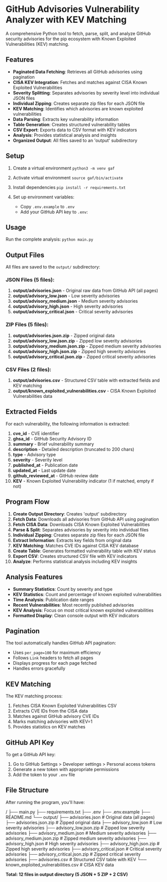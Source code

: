 
# GitHub Advisories Vulnerability Analyzer with KEV Matching

A comprehensive Python tool to fetch, parse, split, and analyze GitHub security advisories for the pip ecosystem with Known Exploited Vulnerabilities (KEV) matching.

## Features

- **Paginated Data Fetching**: Retrieves all GitHub advisories using pagination
- **CISA KEV Integration**: Fetches and matches against CISA Known Exploited Vulnerabilities
- **Severity Splitting**: Separates advisories by severity level into individual JSON files
- **Individual Zipping**: Creates separate zip files for each JSON file
- **KEV Matching**: Identifies which advisories are known exploited vulnerabilities
- **Data Parsing**: Extracts key vulnerability information
- **Table Generation**: Creates structured vulnerability tables
- **CSV Export**: Exports data to CSV format with KEV indicators
- **Analysis**: Provides statistical analysis and insights
- **Organized Output**: All files saved to an 'output' subdirectory

## Setup

1. Create a virtual environment
   `python3 -m venv gaf`
2. Activate virtual environment
   `source gaf/bin/activate`
3. Install dependencies
   ```pip install -r requirements.txt```

4. Set up environment variables:
   - Copy `.env.example` to `.env`
   - Add your GitHub API key to `.env`:

## Usage

Run the complete analysis:
`python main.py`

## Output Files

All files are saved to the `output/` subdirectory:

### JSON Files (5 files):
1. **output/advisories.json** - Original raw data from GitHub API (all pages)
2. **output/advisory_low.json** - Low severity advisories
3. **output/advisory_medium.json** - Medium severity advisories
4. **output/advisory_high.json** - High severity advisories
5. **output/advisory_critical.json** - Critical severity advisories

### ZIP Files (5 files):
1. **output/advisories.json.zip** - Zipped original data
2. **output/advisory_low.json.zip** - Zipped low severity advisories
3. **output/advisory_medium.json.zip** - Zipped medium severity advisories
4. **output/advisory_high.json.zip** - Zipped high severity advisories
5. **output/advisory_critical.json.zip** - Zipped critical severity advisories

### CSV Files (2 files):
1. **output/advisories.csv** - Structured CSV table with extracted fields and KEV matching
2. **output/known_exploited_vulnerabilities.csv** - CISA Known Exploited Vulnerabilities data

## Extracted Fields

For each vulnerability, the following information is extracted:

1. **cve_id** - CVE identifier
2. **ghsa_id** - GitHub Security Advisory ID
3. **summary** - Brief vulnerability summary
4. **description** - Detailed description (truncated to 200 chars)
5. **type** - Advisory type
6. **severity** - Severity level
7. **published_at** - Publication date
8. **updated_at** - Last update date
9. **github_reviewed_at** - GitHub review date
10. **KEV** - Known Exploited Vulnerability indicator (1 if matched, empty if not)

## Program Flow

1. **Create Output Directory**: Creates 'output' subdirectory
2. **Fetch Data**: Downloads all advisories from GitHub API using pagination
3. **Fetch CISA Data**: Downloads CISA Known Exploited Vulnerabilities
4. **Parse & Split**: Separates advisories by severity into individual files
5. **Individual Zipping**: Creates separate zip files for each JSON file
6. **Extract Information**: Extracts key fields from original data
7. **KEV Matching**: Matches CVE IDs against CISA KEV database
8. **Create Table**: Generates formatted vulnerability table with KEV status
9. **Export CSV**: Creates structured CSV file with KEV indicators
10. **Analyze**: Performs statistical analysis including KEV insights

## Analysis Features

- **Summary Statistics**: Count by severity and type
- **KEV Statistics**: Count and percentage of known exploited vulnerabilities
- **Time Analysis**: Publication date ranges
- **Recent Vulnerabilities**: Most recently published advisories
- **KEV Analysis**: Focus on most critical known exploited vulnerabilities
- **Formatted Display**: Clean console output with KEV indicators

## Pagination

The tool automatically handles GitHub API pagination:
- Uses `per_page=100` for maximum efficiency
- Follows `Link` headers to fetch all pages
- Displays progress for each page fetched
- Handles errors gracefully

## KEV Matching

The KEV matching process:
1. Fetches CISA Known Exploited Vulnerabilities CSV
2. Extracts CVE IDs from the CISA data
3. Matches against GitHub advisory CVE IDs
4. Marks matching advisories with KEV=1
5. Provides statistics on KEV matches

## GitHub API Key

To get a GitHub API key:
1. Go to GitHub Settings > Developer settings > Personal access tokens
2. Generate a new token with appropriate permissions
3. Add the token to your `.env` file

## File Structure

After running the program, you'll have:

<working dir>/
├── main.py
├── requirements.txt
├── .env
├── .env.example
├── README.md
└── output/
├── advisories.json # Original data (all pages)
├── advisories.json.zip # Zipped original data
├── advisory_low.json # Low severity advisories
├── advisory_low.json.zip # Zipped low severity advisories
├── advisory_medium.json # Medium severity advisories
├── advisory_medium.json.zip # Zipped medium severity advisories
├── advisory_high.json # High severity advisories
├── advisory_high.json.zip # Zipped high severity advisories
├── advisory_critical.json # Critical severity advisories
├── advisory_critical.json.zip # Zipped critical severity advisories
├── advisories.csv # Structured CSV table with KEV
└── known_exploited_vulnerabilities.csv # CISA KEV data

**Total: 12 files in output directory (5 JSON + 5 ZIP + 2 CSV)**
